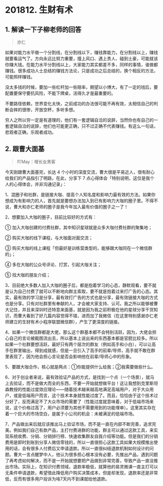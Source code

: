 # 201812. 生财有术

## 1. 解读一下子柳老师的回答
> 亦仁

如果对能力水平做一个分割线，在分割线以下，赚钱靠能力，在分割线以上，赚钱就要看运气了。方向永远比努力重要，撞上风口、遇上贵人、碰到土豪，可能就该你赚大钱。在能力水平分割线以上，大家能力其实都差不多，同样的事情，谁做都赚钱。很多成功人士总结的赚钱方法论，只是成功之后总结的，换个相反的方法，可能照样赚钱。 

没太多钱的时候，要加一些杠杆加一些赔率，期望以小博大，有了一定的钱后，要配置要保守要抗风险，不能下牌桌，活得久才是最重要的。

不要路径依赖，世界变化太快，之前成功的办法很可能不再有效，太相信自己的判断会摔的很惨，开放空杯，多听多想。

穷人之所以穷一定是有道理的，他们有一套逻辑自洽的说辞，当然你也有自己的一套逻辑自洽的说辞，他们也可能更正确，只不过正确不代表赚钱。有这么一句话，悲观者正确，乐观者成功。

## 2. 跟曹大面基
> 吖May｜增长女黑客

今天刚跟曹大面基完，长达 4 个小时的深度交流，曹大很是平易近人，很有耐心给我们的产品指引了明路，在此，分享下 7 点心得体会「特别说明，这仅是我个人的心得体会，并非沟通记录」：

1、混圈子和社群，是链接大咖、提高个人知名度和影响力最有效的方法。如果你想成为有影响力的人，首先就是要想办法加入到已有影响力大咖的圈子里。不得不说，曹大和亦仁老师的圈子是我今年加入最有价值的圈子之一了！

2、想要加入大咖的圈子，目前比较好的方式有：

① 加入大咖创建的付费社群，其中知识星球就是众多大咖付费社群的聚集地；

② 购买大咖的线下课程，与大咖面对面交流；

③ 购买大咖的线上课程「但最好是训练营类型的，能够跟大咖同在一个微信群的」；

④ 多在大咖的公众号评论、打赏，引起大咖关注；

⑤ 找大咖的朋友介绍；

3、目前绝大多数人加入大咖的圈子后，都是抱着学习的心态，静默观看，要不就是认为自己付费了就可以不断地向群主索取，要不就是抱着过来打广告的心态。其实，最有效的学习是分享，最有效打广告的方式也是分享，最有效链接大咖的方式也是分享。只有对社群里有奉献的人，才会被大家支持、认可。我之所以能够被曹大记住，并且来深圳时还特意来面基，就是因为我之前积极在他的星球分享干货知识，而曹大看到了好几篇内容觉得不错，进而加了我微信（在这里特别感谢亦仁老师建立的生财有术小程序联盟微信群），产生了更深度的链接。

4、如果一个微信群都是大佬，那么这个群基本都不会特别活跃，因为，大佬会担心自己的言论被截图流出去，所以基本上说出来的东西基本都是官腔比较多。所以如果一个社群要想活跃，最好只有两个层次的群友（例如高手和小白），可以让高手在群里输出，得到成就感，但是一旦引入了高手的前辈/导师，高手就不敢在群里表现了，因为他会担心言论是否会影响他在前辈/导师心中的形象。

5、要跟大咖合作，核心就是两点：①你能提供什么给我；②我需要做些什么。

6、对于创业者来说，最有效验证产品的方式，是找到一个点（一个场景），就马上去验证，而不是做大而全的东西，不要一开始就想做平台！这让我想到克里斯坦森教授的性能过度效应理论——随着技术越来越高地满足高端用户，对于大众用户，或是低端用户而言，这个技术本身就性能过度了。而且，恰恰由于这个技术过分好了，反而满足不了大众市场的需要了（性能过度就意味着，对于低端市场来说，这个价格过高了，用户必须要为其他不需要用到的功能埋单）。这里其实存在着一个巨大的市场空白，是属于小公司的机会：未被满足的低端市场。

7、产品做出来后就应该推出马上验证市场，而不是一直在内部不断完善，追求完美。例如我们自己有款产品，主打付费进群的功能，群主可以通过这款工具，来实现系统收费、分销、分销排行榜、快速收集群友自我介绍等功能。但是我们的分销费用是即时到账到分享人微信零钱的，所以一直很担心这款工具如果大规模推出使用的话，会有很多人付费后又申请退款。所以一直很纠结退款机制如何设计的问题。曹大一言点醒梦中人，他认为很多担心根本没有必要，先推出产品，遇到问题了再考虑如何解决，而不是一开始就想要把产品做到非常完善，导致产品一直没推出市场。实际上，在知识付费领域，退款率极低，就算他的易灵微课一直主打可以无条件申请退款，希望借此降低用户购买决策成本，但是却发现，退款率还是非常低，反而有很多用户投诉为啥7天内不到课就给他退款。





